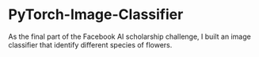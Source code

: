# PyTorch-Image-Classifier
As the final part of the Facebook AI scholarship challenge, I built an image classifier that identify different species of flowers.
